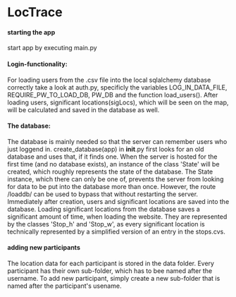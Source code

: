 # LocTrace


#### starting the app

start app by executing main.py

#### Login-functionality:
For loading users from the .csv file into the local sqlalchemy database correctly take a look at auth.py, specificly the variables LOG_IN_DATA_FILE, REQUIRE_PW_TO_LOAD_DB, PW_DB and the function load_users(). After loading users, significant locations(sigLocs), which will be seen on the map, will be calculated and saved in the database as well.


#### The database:
The database is mainly needed so that the server can remember users who just loggend in. create_database(app) in __init__.py first looks for an old database and uses that, if it finds one. When the server is hosted for the first time (and no database exists), an instance of the class 'State' will be created, which roughly represents the state of the database. The State instance, which there can only be one of, prevents the server from looking for data to be put into the database more than once. However, the route /loaddb/ can be used to bypass that without restarting the server. Immediately after creation, users and significant locations are saved into the database. Loading significant locations from the database saves a significant amount of time, when loading the website. They are represented by the classes 'Stop_h' and 'Stop_w', as every significant location is technically represented by a simplified version of an entry in the stops.cvs.

#### adding new participants
The location data for each participant is stored in the data folder. Every participant has their own sub-folder, which has to bee named after the username. To add new participant, simply create a new sub-folder that is named after the participant's usename.